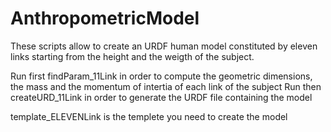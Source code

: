# AnthropometricModel
These scripts allow to create an URDF human model constituted by eleven links starting from the height and the weigth of the subject.

Run first findParam_11Link in order to compute the geometric dimensions, the mass and the momentum of intertia of each link of the subject
Run then createURD_11Link in order to generate the URDF file containing the model

template_ELEVENLink is the templete you need to create the model